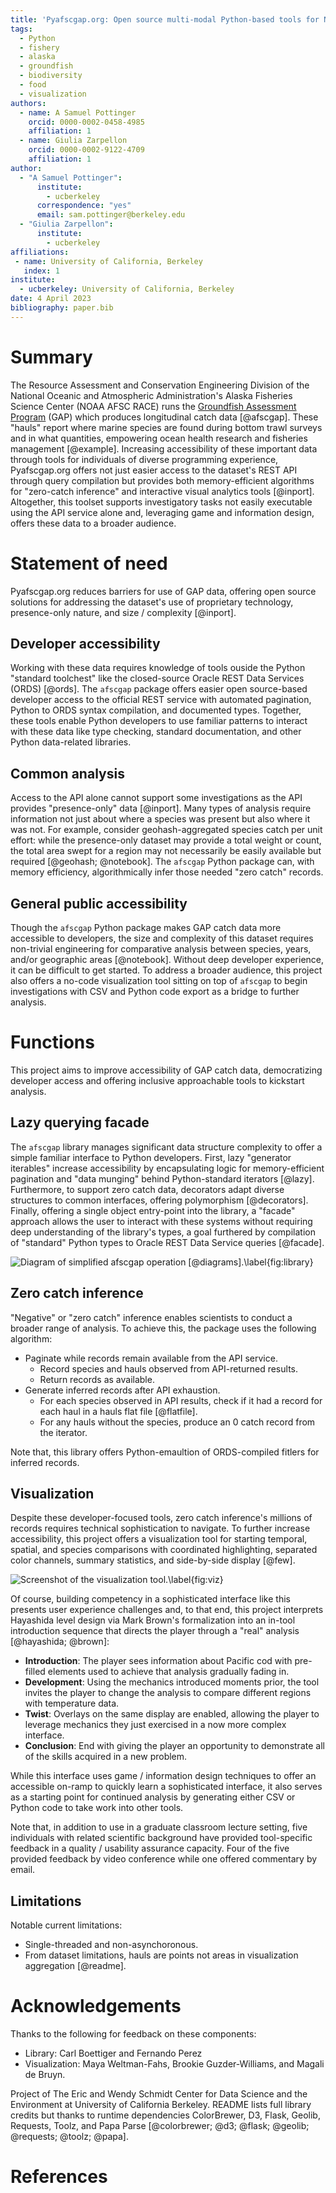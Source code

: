 ```yaml
---
title: 'Pyafscgap.org: Open source multi-modal Python-based tools for NOAA AFSC RACE GAP'
tags:
  - Python
  - fishery
  - alaska
  - groundfish
  - biodiversity
  - food
  - visualization
authors:
  - name: A Samuel Pottinger
    orcid: 0000-0002-0458-4985
    affiliation: 1
  - name: Giulia Zarpellon
    orcid: 0000-0002-9122-4709
    affiliation: 1
author:
  - "A Samuel Pottinger":
      institute:
        - ucberkeley
      correspondence: "yes"
      email: sam.pottinger@berkeley.edu
  - "Giulia Zarpellon":
      institute:
        - ucberkeley
affiliations:
 - name: University of California, Berkeley
   index: 1
institute:
  - ucberkeley: University of California, Berkeley
date: 4 April 2023
bibliography: paper.bib
---
```


# Summary
The Resource Assessment and Conservation Engineering Division of the National Oceanic and Atmospheric Administration's Alaska Fisheries Science Center (NOAA AFSC RACE) runs the [Groundfish Assessment Program](https://www.fisheries.noaa.gov/contact/groundfish-assessment-program) (GAP) which produces longitudinal catch data [@afscgap]. These "hauls" report where marine species are found during bottom trawl surveys and in what quantities, empowering ocean health research and fisheries management [@example]. Increasing accessibility of these important data through tools for individuals of diverse programming experience, Pyafscgap.org offers not just easier access to the dataset's REST API through query compilation but provides both memory-efficient algorithms for "zero-catch inference" and interactive visual analytics tools [@inport]. Altogether, this toolset supports investigatory tasks not easily executable using the API service alone and, leveraging game and information design, offers these data to a broader audience.

# Statement of need
Pyafscgap.org reduces barriers for use of GAP data, offering open source solutions for addressing the dataset's use of proprietary technology, presence-only nature, and size / complexity [@inport].

## Developer accessibility
Working with these data requires knowledge of tools ouside the Python "standard toolchest" like the closed-source Oracle REST Data Services (ORDS) [@ords]. The `afscgap` package offers easier open source-based developer access to the official REST service with automated pagination, Python to ORDS syntax compilation, and documented types. Together, these tools enable Python developers to use familiar patterns to interact with these data like type checking, standard documentation, and other Python data-related libraries.

## Common analysis
Access to the API alone cannot support some investigations as the API provides "presence-only" data [@inport]. Many types of analysis require information not just about where a species was present but also where it was not. For example, consider geohash-aggregated species catch per unit effort: while the presence-only dataset may provide a total weight or count, the total area swept for a region may not necessarily be easily available but required [@geohash; @notebook]. The `afscgap` Python package can, with memory efficiency, algorithmically infer those needed "zero catch" records.

## General public accessibility
Though the `afscgap` Python package makes GAP catch data more accessible to developers, the size and complexity of this dataset requires non-trivial engineering for comparative analysis between species, years, and/or geographic areas [@notebook]. Without deep developer experience, it can be difficult to get started. To address a broader audience, this project also offers a no-code visualization tool sitting on top of `afscgap` to begin investigations with CSV and Python code export as a bridge to further analysis.

# Functions
This project aims to improve accessibility of GAP catch data, democratizing developer access and offering inclusive approachable tools to kickstart analysis.

## Lazy querying facade
The `afscgap` library manages significant data structure complexity to offer a simple familiar interface to Python developers. First, lazy "generator iterables" increase accessibility by encapsulating logic for memory-efficient pagination and "data munging" behind Python-standard iterators [@lazy]. Furthermore, to support zero catch data, decorators adapt diverse structures to common interfaces, offering polymorphism [@decorators]. Finally, offering a single object entry-point into the library, a "facade" approach allows the user to interact with these systems without requiring deep understanding of the library's types, a goal furthered by compilation of "standard" Python types to Oracle REST Data Service queries [@facade].

![Diagram of simplified afscgap operation [@diagrams].\label{fig:library}](library.png)

## Zero catch inference
"Negative" or "zero catch" inference enables scientists to conduct a broader range of analysis. To achieve this, the package uses the following algorithm:

 - Paginate while records remain available from the API service.
   - Record species and hauls observed from API-returned results.
   - Return records as available.
 - Generate inferred records after API exhaustion.
   - For each species observed in API results, check if it had a record for each haul in a hauls flat file [@flatfile].
   - For any hauls without the species, produce an 0 catch record from the iterator.

Note that, this library offers Python-emaultion of ORDS-compiled fitlers for inferred records.

## Visualization
Despite these developer-focused tools, zero catch inference's millions of records requires technical sophistication to navigate. To further increase accessibility, this project offers a visualization tool for starting temporal, spatial, and species comparisons with coordinated highlighting, separated color channels, summary statistics, and side-by-side display [@few].

![Screenshot of the visualization tool.\label{fig:viz}](viz.png)

Of course, building competency in a sophisticated interface like this presents user experience challenges and, to that end, this project interprets Hayashida level design via Mark Brown's formalization into an in-tool introduction sequence that directs the player through a "real" analysis [@hayashida; @brown]:

 - **Introduction**: The player sees information about Pacific cod with pre-filled elements used to achieve that analysis gradually fading in.
 - **Development**: Using the mechanics introduced moments prior, the tool invites the player to change the analysis to compare different regions with temperature data.
 - **Twist**: Overlays on the same display are enabled, allowing the player to leverage mechanics they just exercised in a now more complex interface.
 - **Conclusion**: End with giving the player an opportunity to demonstrate all of the skills acquired in a new problem.

While this interface uses game / information design techniques to offer an accessible on-ramp to quickly learn a sophisticated interface, it also serves as a starting point for continued analysis by generating either CSV or Python code to take work into other tools.

Note that, in addition to use in a graduate classroom lecture setting, five individuals with related scientific background have provided tool-specific feedback in a quality / usability assurance capacity. Four of the five provided feedback by video conference while one offered commentary by email.

## Limitations
Notable current limitations:

 - Single-threaded and non-asynchoronous.
 - From dataset limitations, hauls are points not areas in visualization aggregation [@readme].

# Acknowledgements
Thanks to the following for feedback on these components:

 - Library: Carl Boettiger and Fernando Perez
 - Visualization: Maya Weltman-Fahs, Brookie Guzder-Williams, and Magali de Bruyn.

Project of The Eric and Wendy Schmidt Center for Data Science and the Environment at University of California Berkeley. README lists full library credits but thanks to runtime dependencies ColorBrewer, D3, Flask, Geolib, Requests, Toolz, and Papa Parse [@colorbrewer; @d3; @flask; @geolib; @requests; @toolz; @papa].

# References

